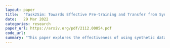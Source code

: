 ```yaml
---
layout: paper
title:  "Task2Sim: Towards Effective Pre-training and Transfer from Synthetic Data"
date:   29 Mar 2022
categories: research
paper_url: https://arxiv.org/pdf/2112.00054.pdf
code_url: 
summary: "This paper explores the effectiveness of using synthetic data, generated by graphics simulators, for pre-training models in computer vision, addressing the challenges posed by using real-image datasets like high costs and ethical concerns. It highlights that the performance of models on downstream tasks varies with different simulation parameters, suggesting a tailored approach to synthetic data generation for optimal results. The introduction of Task2Sim, a model that maps downstream task requirements to optimal simulation parameters, allows for the generation of synthetic pre-training data customized for specific tasks. Task2Sim demonstrates significant improvements in model performance on a wide range of tasks without additional training for new tasks, showing potential to rival pre-training with real images from Imagenet."
---
```


